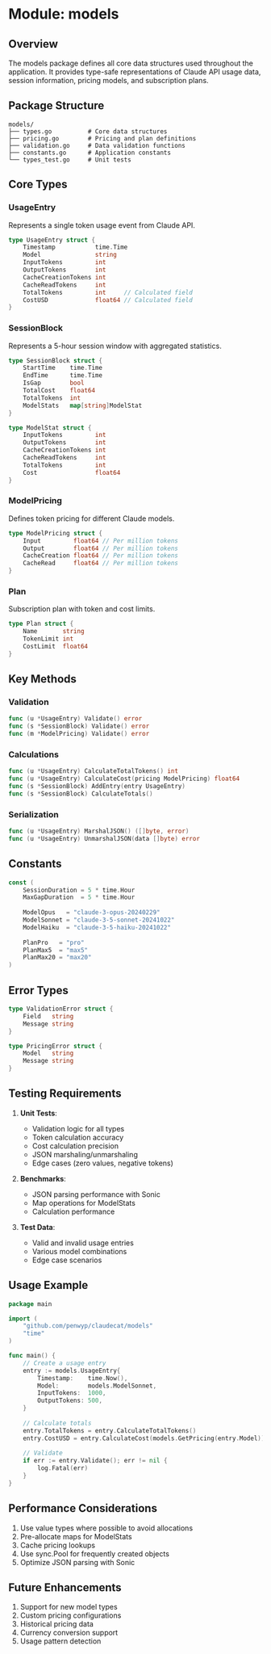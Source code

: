 # Module: models

## Overview
The models package defines all core data structures used throughout the application. It provides type-safe representations of Claude API usage data, session information, pricing models, and subscription plans.

## Package Structure
```
models/
├── types.go          # Core data structures
├── pricing.go        # Pricing and plan definitions
├── validation.go     # Data validation functions
├── constants.go      # Application constants
└── types_test.go     # Unit tests
```

## Core Types

### UsageEntry
Represents a single token usage event from Claude API.

```go
type UsageEntry struct {
    Timestamp           time.Time
    Model               string
    InputTokens         int
    OutputTokens        int
    CacheCreationTokens int
    CacheReadTokens     int
    TotalTokens         int     // Calculated field
    CostUSD             float64 // Calculated field
}
```

### SessionBlock
Represents a 5-hour session window with aggregated statistics.

```go
type SessionBlock struct {
    StartTime    time.Time
    EndTime      time.Time
    IsGap        bool
    TotalCost    float64
    TotalTokens  int
    ModelStats   map[string]ModelStat
}

type ModelStat struct {
    InputTokens         int
    OutputTokens        int
    CacheCreationTokens int
    CacheReadTokens     int
    TotalTokens         int
    Cost                float64
}
```

### ModelPricing
Defines token pricing for different Claude models.

```go
type ModelPricing struct {
    Input         float64 // Per million tokens
    Output        float64 // Per million tokens
    CacheCreation float64 // Per million tokens
    CacheRead     float64 // Per million tokens
}
```

### Plan
Subscription plan with token and cost limits.

```go
type Plan struct {
    Name       string
    TokenLimit int
    CostLimit  float64
}
```

## Key Methods

### Validation
```go
func (u *UsageEntry) Validate() error
func (s *SessionBlock) Validate() error
func (m *ModelPricing) Validate() error
```

### Calculations
```go
func (u *UsageEntry) CalculateTotalTokens() int
func (u *UsageEntry) CalculateCost(pricing ModelPricing) float64
func (s *SessionBlock) AddEntry(entry UsageEntry)
func (s *SessionBlock) CalculateTotals()
```

### Serialization
```go
func (u *UsageEntry) MarshalJSON() ([]byte, error)
func (u *UsageEntry) UnmarshalJSON(data []byte) error
```

## Constants

```go
const (
    SessionDuration = 5 * time.Hour
    MaxGapDuration  = 5 * time.Hour
    
    ModelOpus   = "claude-3-opus-20240229"
    ModelSonnet = "claude-3-5-sonnet-20241022"
    ModelHaiku  = "claude-3-5-haiku-20241022"
    
    PlanPro   = "pro"
    PlanMax5  = "max5"
    PlanMax20 = "max20"
)
```

## Error Types

```go
type ValidationError struct {
    Field   string
    Message string
}

type PricingError struct {
    Model   string
    Message string
}
```

## Testing Requirements

1. **Unit Tests**:
   - Validation logic for all types
   - Token calculation accuracy
   - Cost calculation precision
   - JSON marshaling/unmarshaling
   - Edge cases (zero values, negative tokens)

2. **Benchmarks**:
   - JSON parsing performance with Sonic
   - Map operations for ModelStats
   - Calculation performance

3. **Test Data**:
   - Valid and invalid usage entries
   - Various model combinations
   - Edge case scenarios

## Usage Example

```go
package main

import (
    "github.com/penwyp/claudecat/models"
    "time"
)

func main() {
    // Create a usage entry
    entry := models.UsageEntry{
        Timestamp:    time.Now(),
        Model:        models.ModelSonnet,
        InputTokens:  1000,
        OutputTokens: 500,
    }
    
    // Calculate totals
    entry.TotalTokens = entry.CalculateTotalTokens()
    entry.CostUSD = entry.CalculateCost(models.GetPricing(entry.Model))
    
    // Validate
    if err := entry.Validate(); err != nil {
        log.Fatal(err)
    }
}
```

## Performance Considerations

1. Use value types where possible to avoid allocations
2. Pre-allocate maps for ModelStats
3. Cache pricing lookups
4. Use sync.Pool for frequently created objects
5. Optimize JSON parsing with Sonic

## Future Enhancements

1. Support for new model types
2. Custom pricing configurations
3. Historical pricing data
4. Currency conversion support
5. Usage pattern detection